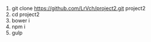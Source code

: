1. git clone https://github.com/LrVch/project2.git project2
2. cd project2
3. bower i
4. npm i
5. gulp
